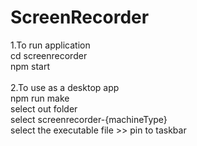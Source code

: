 # ScreenRecorder
1.To run application
<br>
cd screenrecorder
<br>
npm start
<br>
<br>
2.To use as a desktop app
<br>
npm run make
<br>
select out folder
<br>
select screenrecorder-{machineType}
<br>
select the executable file >> pin to taskbar
